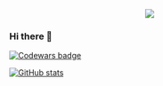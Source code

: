 
<div align="center">
  <img src="./header-gif.gif">
</div>

### Hi there 👋
 <a class="header-badge" target="_blank" href="https://www.codewars.com/users/yulia.zherebtsova">
      <img alt="Codewars badge" src="https://www.codewars.com/users/yulia.zherebtsova/badges/small">
  </a>

  [![GitHub stats](https://github-readme-stats.vercel.app/api?username=yuliazherebtsova&count_private=true&show_icons=true&theme=github_dark_dimmed)](https://github.com/yuliazherebtsova/github-readme-stats)

<!--
**yuliazherebtsova/yuliazherebtsova** is a ✨ _special_ ✨ repository because its `README.md` (this file) appears on your GitHub profile.

Here are some ideas to get you started:

- 🔭 I’m currently working on ...
- 🌱 I’m currently learning ...
- 👯 I’m looking to collaborate on ...
- 🤔 I’m looking for help with ...
- 💬 Ask me about ...
- 📫 How to reach me: ...
- 😄 Pronouns: ...
- ⚡ Fun fact: ...
-->

